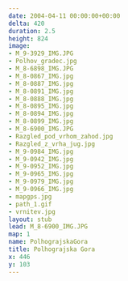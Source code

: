 ```yaml
---
date: 2004-04-11 00:00:00+00:00
delta: 420
duration: 2.5
height: 824
image:
- M_9-3929_IMG.JPG
- Polhov_gradec.jpg
- M_8-6898_IMG.JPG
- M_8-0867_IMG.jpg
- M_8-0887_IMG.jpg
- M_8-0891_IMG.jpg
- M_8-0888_IMG.jpg
- M_8-0895_IMG.jpg
- M_8-0894_IMG.jpg
- M_8-0899_IMG.jpg
- M_8-6900_IMG.JPG
- Razgled_pod_vrhom_zahod.jpg
- Razgled_z_vrha_jug.jpg
- M_9-0984_IMG.jpg
- M_9-0942_IMG.jpg
- M_9-0952_IMG.jpg
- M_9-0965_IMG.jpg
- M_9-0979_IMG.jpg
- M_9-0966_IMG.jpg
- mapgps.jpg
- path_1.gif
- vrnitev.jpg
layout: stub
lead: M_8-6900_IMG.JPG
map: 1
name: PolhograjskaGora
title: Polhograjska Gora
x: 446
y: 103
---
```

